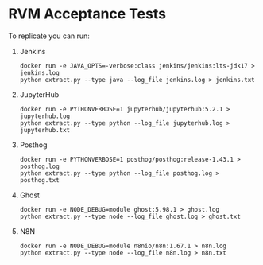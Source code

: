 # RVM Acceptance Tests

To replicate you can run:

1. Jenkins

   ```shell
   docker run -e JAVA_OPTS=-verbose:class jenkins/jenkins:lts-jdk17 > jenkins.log
   python extract.py --type java --log_file jenkins.log > jenkins.txt
   ```

2. JupyterHub

   ```shell
   docker run -e PYTHONVERBOSE=1 jupyterhub/jupyterhub:5.2.1 > jupyterhub.log
   python extract.py --type python --log_file jupyterhub.log > jupyterhub.txt
   ```

3. Posthog

   ```shell
   docker run -e PYTHONVERBOSE=1 posthog/posthog:release-1.43.1 > posthog.log
   python extract.py --type python --log_file posthog.log > posthog.txt
   ```

4. Ghost

   ```shell
   docker run -e NODE_DEBUG=module ghost:5.98.1 > ghost.log
   python extract.py --type node --log_file ghost.log > ghost.txt
   ```

5. N8N

   ```shell
   docker run -e NODE_DEBUG=module n8nio/n8n:1.67.1 > n8n.log
   python extract.py --type node --log_file n8n.log > n8n.txt
   ```
